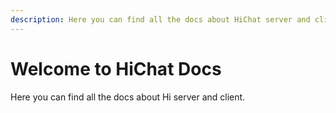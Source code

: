 ```yaml
---
description: Here you can find all the docs about HiChat server and client.
---
```


# Welcome to HiChat Docs

Here you can find all the docs about Hi server and client.

